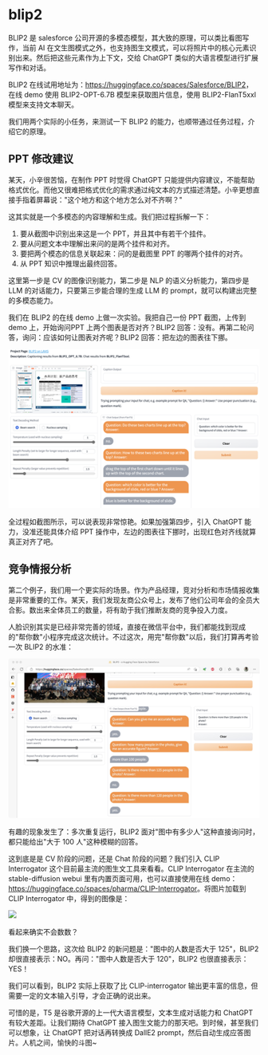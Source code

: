 # blip2

BLIP2 是 salesforce 公司开源的多模态模型，其大致的原理，可以类比看图写作，当前 AI 在文生图模式之外，也支持图生文模式，可以将照片中的核心元素识别出来。然后把这些元素作为上下文，交给 ChatGPT 类似的大语言模型进行扩展写作和对话。

BLIP2 在线试用地址为：<https://huggingface.co/spaces/Salesforce/BLIP2>，在线 demo 使用 BLIP2-OPT-6.7B 模型来获取图片信息，使用 BLIP2-FlanT5xxl 模型来支持文本聊天。

我们用两个实际的小任务，来测试一下 BLIP2 的能力，也顺带通过任务过程，介绍它的原理。

## PPT 修改建议

某天，小辛很苦恼，在制作 PPT 时觉得 ChatGPT 只能提供内容建议，不能帮助格式优化。而他又很难把格式优化的需求通过纯文本的方式描述清楚。小辛更想直接手指着屏幕说："这个地方和这个地方怎么对不齐啊？"

这其实就是一个多模态的内容理解和生成。我们把过程拆解一下：

1. 要从截图中识别出来这是一个 PPT，并且其中有若干个挂件。
2. 要从问题文本中理解出来问的是两个挂件和对齐。
3. 要把两个模态的信息关联起来：问的是截图里 PPT 的哪两个挂件的对齐。
4. 从 PPT 知识中推理出最终回答。

这里第一步是 CV 的图像识别能力，第二步是 NLP 的语义分析能力，第四步是 LLM 的对话能力，只要第三步能合理的生成 LLM 的 prompt，就可以构建出完整的多模态能力。

我们在 BLIP2 的在线 demo 上做一次实验。我把自己一份 PPT 截图，上传到 demo 上，开始询问PPT 上两个图表是否对齐？BLIP2 回答：没有。再第二轮问答，询问：应该如何让图表对齐呢？BLIP2 回答：把左边的图表往下挪。

![](/images/collaboration/test-ppt-multimodel.png)

全过程如截图所示，可以说表现非常惊艳。如果加强第四步，引入 ChatGPT 能力，没准还能具体介绍 PPT 操作中，左边的图表往下挪时，出现红色对齐线就算真正对齐了吧。

## 竞争情报分析

第二个例子，我们用一个更实际的场景。作为产品经理，竞对分析和市场情报收集是非常重要的工作。某天，我们发现友商公众号上，发布了他们公司年会的全员大合影。数出来全体员工的数量，将有助于我们推断友商的竞争投入力度。

人脸识别其实是已经非常完善的领域，直接在微信平台中，我们都能找到现成的"帮你数"小程序完成这次统计。不过这次，用完"帮你数"以后，我们打算再考验一次 BLIP2 的水准：

![](/images/collaboration/blip-person.jpg)

有趣的现象发生了：多次重复运行，BLIP2 面对"图中有多少人"这种直接询问时，都只能给出"大于 100 人"这种模糊的回答。

这到底是是 CV 阶段的问题，还是 Chat 阶段的问题？我们引入 CLIP Interrogator 这个目前最主流的图生文工具来看看。CLIP Interrogator 在主流的 stable-diffusion webui 里有内置页面可用，也可以直接使用在线 demo：<https://huggingface.co/spaces/pharma/CLIP-Interrogator>。将图片加载到 CLIP Interrogator 中，得到的图像是：

![](/images/collaboration/clip.jpg)

看起来确实不会数数？

我们换一个思路，这次给 BLIP2 的新问题是："图中的人数是否大于 125"，BLIP2 却很直接表示：NO。再问："图中人数是否大于 120"，BLIP2 也很直接表示：YES！

我们可以看到，BLIP2 实际上获取了比 CLIP-interrogator 输出更丰富的信息，但需要一定的文本输入引导，才会正确的说出来。

可惜的是，T5 是谷歌开源的上一代大语言模型，文本生成对话能力和 ChatGPT 有较大差距。让我们期待 ChatGPT 接入图生文能力的那天吧。到时候，甚至我们可以想象，让 ChatGPT 把对话再转换成 DallE2 prompt，然后自动生成应答图片。人机之间，愉快的斗图~


